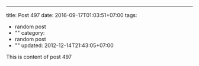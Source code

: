 ---
title: Post 497
date: 2016-09-17T01:03:51+07:00
tags:
  - random post
  - ""
category:
  - random post
  - ""
updated: 2012-12-14T21:43:05+07:00

This is content of post 497